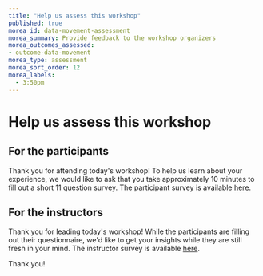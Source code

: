 ```yaml
---
title: "Help us assess this workshop"
published: true
morea_id: data-movement-assessment
morea_summary: Provide feedback to the workshop organizers
morea_outcomes_assessed:
- outcome-data-movement
morea_type: assessment
morea_sort_order: 12
morea_labels:
  - 3:50pm 
---
```


# Help us assess this workshop

## For the participants

Thank you for attending today's workshop! To help us learn about your experience, we would like to ask that you take approximately 10 minutes to fill out a short 11 question survey.  The participant survey is available [here](https://forms.gle/A5pjJLLQXVNzwSNx5).

## For the instructors

Thank you for leading today's workshop! While the participants are filling out their questionnaire, we'd like to get your insights while they are still fresh in your mind.  The instructor survey is available [here](https://forms.gle/kRKw8aM3c9VrGu127).

Thank you!

